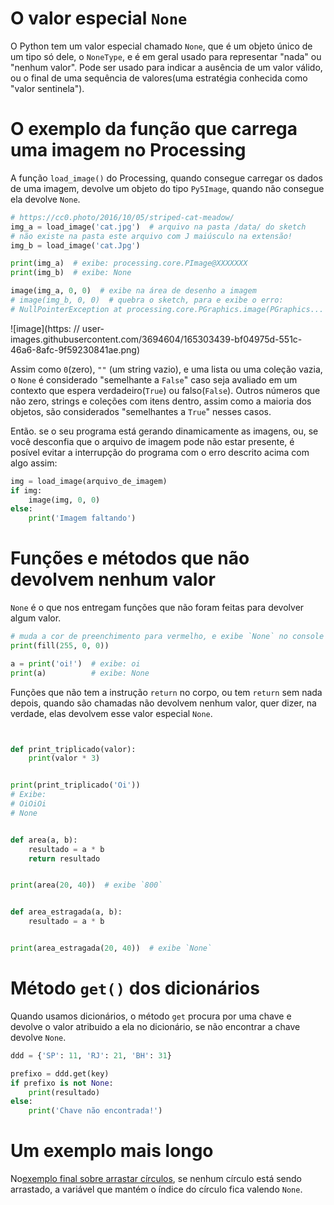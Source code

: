 # O valor especial `None`

O Python tem um valor especial chamado `None`, que é um objeto único de um tipo só dele, o `NoneType`, e é em geral usado para representar "nada" ou "nenhum valor". Pode ser usado para indicar a ausência de um valor válido, ou o final de uma sequência de valores(uma estratégia conhecida como "valor sentinela").

# O exemplo da função que carrega uma imagem no Processing

A função `load_image()` do Processing, quando consegue carregar os dados de uma imagem, devolve um objeto do tipo `Py5Image`, quando não consegue ela devolve `None`.

```python
# https://cc0.photo/2016/10/05/striped-cat-meadow/
img_a = load_image('cat.jpg')  # arquivo na pasta /data/ do sketch
# não existe na pasta este arquivo com J maiúsculo na extensão!
img_b = load_image('cat.Jpg')

print(img_a)  # exibe: processing.core.PImage@XXXXXXX
print(img_b)  # exibe: None

image(img_a, 0, 0)  # exibe na área de desenho a imagem
# image(img_b, 0, 0)  # quebra o sketch, para e exibe o erro:
# NullPointerException at processing.core.PGraphics.image(PGraphics...
```

![image](https: // user-images.githubusercontent.com/3694604/165303439-bf04975d-551c-46a6-8afc-9f59230841ae.png)

Assim como `0`(zero), `""` (um string vazio), e uma lista ou uma coleção vazia, o `None` é considerado "semelhante a `False`" caso seja avaliado em um contexto que espera verdadeiro(`True`)  ou falso(`False`). Outros números que não zero, strings e coleções com itens dentro, assim como a maioria dos objetos, são considerados "semelhantes a `True`" nesses casos.

Então. se o seu programa está gerando dinamicamente as imagens, ou, se você desconfia que o arquivo de imagem pode não estar presente, é posível evitar a interrupção do programa com o erro descrito acima com algo assim:

```python
img = load_image(arquivo_de_imagem)
if img:
    image(img, 0, 0)
else:
    print('Imagem faltando')
```

# Funções e métodos que não devolvem nenhum valor

`None` é o que nos entregam funções que não foram feitas para devolver algum valor.

```python
# muda a cor de preenchimento para vermelho, e exibe `None` no console
print(fill(255, 0, 0))

a = print('oi!')  # exibe: oi
print(a)          # exibe: None
```

Funções que não tem a instrução `return` no corpo, ou tem `return` sem nada depois, quando são chamadas não devolvem nenhum valor, quer dizer, na verdade, elas devolvem esse valor especial `None`.

```python


def print_triplicado(valor):
    print(valor * 3)


print(print_triplicado('Oi'))
# Exibe:
# OiOiOi
# None


def area(a, b):
    resultado = a * b
    return resultado


print(area(20, 40))  # exibe `800`


def area_estragada(a, b):
    resultado = a * b


print(area_estragada(20, 40))  # exibe `None`
```
# Método `get()` dos dicionários

Quando usamos dicionários, o método `get` procura por uma chave e devolve o valor atribuido a ela no dicionário, se não encontrar a chave devolve `None`.

```python
ddd = {'SP': 11, 'RJ': 21, 'BH': 31}

prefixo = ddd.get(key)
if prefixo is not None:
    print(resultado)
else:
    print('Chave não encontrada!')
```

# Um exemplo mais longo

No[exemplo final sobre arrastar círculos](arrastando_circulos.md), se nenhum círculo está sendo arrastado, a variável que mantém o índice do círculo fica valendo `None`.
